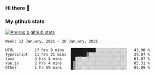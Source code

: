 ### Hi there 👋

### My gtihub stats

[![Anurag's github stats](https://github-readme-stats.vercel.app/api?username=gaozhidong)](https://github.com/gaozhidong/github-readme-stats)

<!--START_SECTION:waka-->
```text
Week: 13 January, 2021 - 20 January, 2021

HTML         17 hrs 9 mins   ███████████░░░░░░░░░░░░░░   43.90 % 
TypeScript   11 hrs 21 mins  ███████▒░░░░░░░░░░░░░░░░░   29.07 % 
Java         3 hrs 4 mins    ██░░░░░░░░░░░░░░░░░░░░░░░   07.87 % 
Vue.js       2 hrs 4 mins    █▒░░░░░░░░░░░░░░░░░░░░░░░   05.31 % 
Other        1 hr 59 mins    █▒░░░░░░░░░░░░░░░░░░░░░░░   05.09 % 
```
<!--END_SECTION:waka-->